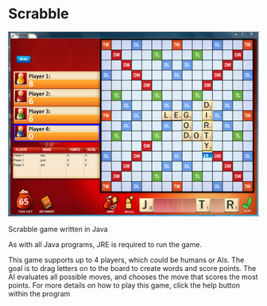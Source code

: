 # Scrabble

![Scrabble](https://github.com/simon-qi/Scrabble/blob/master/files/screenshot.png)

Scrabble game written in Java

As with all Java programs, JRE is required to run the game.

This game supports up to 4 players, which could be humans or AIs. The goal is to drag letters on to the board to create words and score points. The AI evaluates all possible moves, and chooses the move that scores the most points. For more details on how to play this game, click the help button within the program


